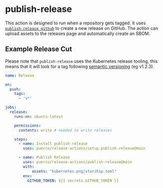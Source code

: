 # publish-release

This action is designed to run when a repository gets tagged. It uses 
[`publish-release github`](https://github.com/kubernetes/release/tree/master/cmd/publish-release) 
to create a new release on GitHub. The action can upload assets to the
releases page and automatically create an SBOM.

## Example Release Cut

Please note that `publish-release` uses the Kubernetes release tooling, this 
means that it will look for a tag following [semantic versioning](https://semver.org/)
(eg v1.2.3).

```yaml
name: Release

on:
  push:
    tags:
      - 'v*'

jobs:
  release:
    runs-on: ubuntu-latest

    permissions:
      contents: write # needed to write releases

    steps:
      - name: Install publish-release
        uses: puerco/release-actions/setup-publish-release@main

      - name: Publish Release
        uses: puerco/release-actions/publish-release@main
        with:
            assets: "kubernetes.png|starship.toml"
        env:
          GITHUB_TOKEN: ${{ secrets.GITHUB_TOKEN }}
```

